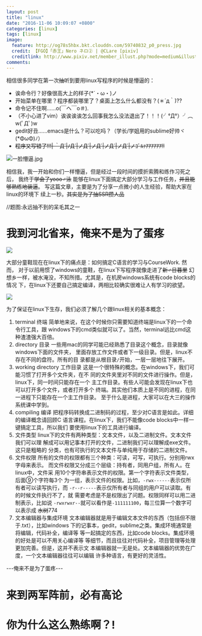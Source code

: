 ```yaml
---
layout: post
title: "linux"
date: "2016-11-06 10:09:07 +0800"
categories: [linux]
tags: [linux]
image:
  feature: http://og78s5hbx.bkt.clouddn.com/59740832_p0_press.jpg
  credit: 【FGO】「赤王」Nero ネロ② | @CLare [pixiv] 
  creditlink: http://www.pixiv.net/member_illust.php?mode=medium&illust_id=59740832
comments: 
---
```


相信很多同学在第一次<del>抽</del>听到要用linux写程序的时候是懵逼的：

- 诶命令行？好像很高大上的样子(*´・ω・)ノ
- 开始菜单在哪里？程序都装哪里了？桌面上怎么什么都没有？(＊´д｀)??
- 命令记不住啊……o(￣ヘ￣o＃).
- （不小心进了vim）诶诶诶诶怎么回事我怎么没法退出了！！！(╯°Д°）╯︵  w(ﾟДﾟ)w 
- gedit好丑……emacs是什么？可以吃吗？（学长/学姐用的sublime好帅ヾ(*ΦωΦ)ﾉ）
- <del>程序又写错了!!!| ｀Д´|ﾉД´|ノД´|ノД´|ノД´|ノД´|ノｺﾞﾙｧｱｱｱｱｱｱ!!</del>

![一脸懵逼.jpg](http://img.doutula.com/production/uploads/image//2016/04/10/20160410266693_nATirm.gif)

相信我，我一开始和你们一样懵逼，但是经过一段时间的摸<span class="heimu">折</span>索<span class="heimu">腾</span>和练<span class="heimu">作</span>习<span class="heimu">死</span>之后，
我终于<del>学会了yooo♂泳</del>
能够在linux下面搞定大部分学习与工作任务，<del>并且能够熟练地装逼</del>。
写这篇文章，主要是为了分享一点微小的人生经验，帮助大家在linux的环境下
续上一秒。<del>其实是为了抽SSR攒人品</del>

//题图:永远抽不到的呆毛其之一

# 我到河北省来，俺来不是为了蛋疼

![](http://og78s5hbx.bkt.clouddn.com/hebeisheng.jpg)

大部分童鞋现在在linux下的痛点是：如何搞定C语言的学习与CourseWork. 然而，
对于以前用惯了windows的童鞋，在linux下写程序就像走进了<del>新♂日暮里</del>
幻想乡一样，被水淹没，不知所措。尤其是，在机房windows系统有code blocks的情况
下，在linux下还要自己搞定编译，两相比较确实很难让人有学习的欲望。

![](http://og78s5hbx.bkt.clouddn.com/asswecan.jpg)

为了保证在linux下生存，我们必须了解几个跟linux相关的基本概念：

1. terminal 终端
简单地来说，在这个时候你只需要知道终端是linux下的一个命令行工具，跟
windows下的cmd类似就可以了。当然，terminal远比cmd这种渣渣强大百倍。
2. directory 目录
一些用mac的同学可能已经熟悉了目录这个概念，目录就像windows下面的文件夹，
里面存放工作文件或者下一级目录。但是，linux不存在不同的盘符。所有的目
录都是从根目录`/`开始，一层一层地往下展开。
3. working directory 工作目录
这是一个很特殊的概念。在windows下，我们可能习惯了打开多个文件夹，在不
同的文件夹里对不同的文件进行操作。但是，linux下，同一时间只能存在一个
主工作目录。有些人可能会发现在linux下也可以打开多个文件，或者打开多个
终端。其实他们本质上是不同的进程，在同一进程下只能存在一个主工作目录。
至于什么是进程，大家可以在大三的操作系统课中学到。
4. compiling 编译
把程序码转换成二进制码的过程，至少对C语言是如此。详细的编译概念请回顾C
语言课程。在linux下，我们不能像code blocks中一样一键搞定工具，所以我们
要使用linux下的工具进行编译。
5. 文件类型
linux下的文件有两种类型：文本文件，以及二进制文件。文本文件我们可以理
解成可以用记事本打开的文件，二进制我们可以理解成exe文件。这只是粗略的
分类，也有可执行的文本文件与单纯用于存储的二进制文件。
6. 文件权限
所有的文件的权限都有三个种类：可读，可写，可执行。分别用rwx字母来表示。
而文件权限又分成三个层级：持有者，同用户组，所有人。在linux中，文件采
用10个字符串表示文件的权限。第一个字符表示文件类型，后面⑨个字符每3个
为一组，表示文件的权限。比如，`-rwx------`表示仅所有者可以读写执行，而
`-r--r-----`表示仅所有者与同组的用户可以读取。有的时候文件执行不了，就
需要考虑是不是权限出了问题。权限同样可以用二进制表示，比如说
`-rwxrwxr--`就可以看作是`-111111100`，每三位算一个数字可以表示成
<del>水树</del>774
7. 文本编辑器与集成环境
文本编辑器就是用于编辑文本文件的东西（包括但不限于.txt），比如windows
下的记事本，gedit，sublime之类。集成环境通常是将编辑，代码补全，编译等
等一起搞定的东西，比如code blocks。集成环境的好处是可以不用关心编译等
等细节，而且往往对代码补全，项目管理等处理更加完善。但是，这并不表示文
本编辑器就一无是处。文本编辑器的优势在广度，一个文本编辑器往往可以编辑
许多种语言，有更好的灵活性。

---俺来不是为了蛋疼---

# 来到两军阵前，必有高论



# 你为什么这么熟练啊？!

